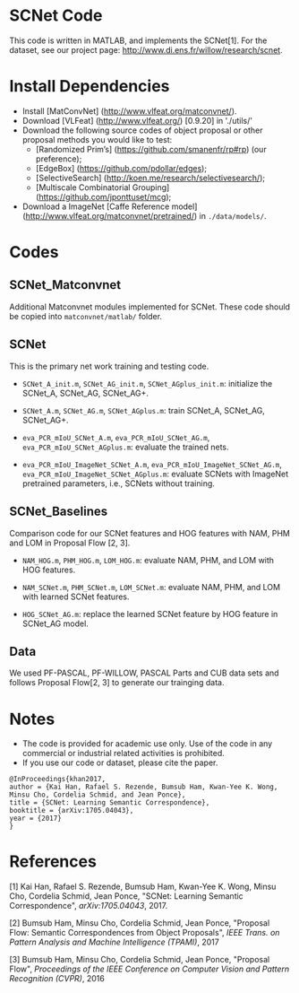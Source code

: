 # SCNet Code

This code is written in MATLAB, and implements the SCNet[1]. For the dataset, see our project page: http://www.di.ens.fr/willow/research/scnet.


# Install Dependencies
  - Install [MatConvNet] (http://www.vlfeat.org/matconvnet/).
  - Download [VLFeat] (http://www.vlfeat.org/) [0.9.20] in './utils/'
  - Download the following source codes of object proposal or other proposal methods you would like to test:
    - [Randomized Prim’s] (https://github.com/smanenfr/rp#rp) (our preference);
    - [EdgeBox] (https://github.com/pdollar/edges);
    - [SelectiveSearch] (http://koen.me/research/selectivesearch/);
    - [Multiscale Combinatorial Grouping] (https://github.com/jponttuset/mcg);
  - Download a ImageNet [Caffe Reference model] (http://www.vlfeat.org/matconvnet/pretrained/) in `./data/models/`. 

# Codes

## SCNet_Matconvnet

Additional Matconvnet modules implemented for SCNet. These code should be copied into `matconvnet/matlab/` folder.

## SCNet

This is the primary net work training and testing code. 

- `SCNet_A_init.m`, `SCNet_AG_init.m`, `SCNet_AGplus_init.m`: initialize the SCNet_A, SCNet_AG, SCNet_AG+.

- `SCNet_A.m`, `SCNet_AG.m`, `SCNet_AGplus.m`: train SCNet_A, SCNet_AG, SCNet_AG+.

- `eva_PCR_mIoU_SCNet_A.m`,  `eva_PCR_mIoU_SCNet_AG.m`, `eva_PCR_mIoU_SCNet_AGplus.m`: evaluate the trained nets.

- `eva_PCR_mIoU_ImageNet_SCNet_A.m`,  `eva_PCR_mIoU_ImageNet_SCNet_AG.m`, `eva_PCR_mIoU_ImageNet_SCNet_AGplus.m`: evaluate SCNets with ImageNet pretrained parameters, i.e., SCNets without training.

## SCNet_Baselines

Comparison code for our SCNet features and HOG features with NAM, PHM and LOM in Proposal Flow [2, 3].

- `NAM_HOG.m`, `PHM_HOG.m`, `LOM_HOG.m`: evaluate NAM, PHM, and LOM with HOG features.
	
- `NAM_SCNet.m`, `PHM_SCNet.m`, `LOM_SCNet.m`: evaluate NAM, PHM, and LOM with learned SCNet features.
 
- `HOG_SCNet_AG.m`: replace the learned SCNet feature by HOG feature in SCNet_AG model.

## Data
We used PF-PASCAL, PF-WILLOW, PASCAL Parts and CUB data sets and follows Proposal Flow[2, 3] to generate our trainging data.

  
# Notes

  - The code is provided for academic use only. Use of the code in any commercial or industrial related activities is prohibited. 
  - If you use our code or dataset, please cite the paper. 

```
@InProceedings{khan2017,
author = {Kai Han, Rafael S. Rezende, Bumsub Ham, Kwan-Yee K. Wong, Minsu Cho, Cordelia Schmid, and Jean Ponce},
title = {SCNet: Learning Semantic Correspondence},
booktitle = {arXiv:1705.04043},
year = {2017}
}
```

  
# References

[1] Kai Han, Rafael S. Rezende, Bumsub Ham, Kwan-Yee K. Wong, Minsu Cho, Cordelia Schmid, Jean Ponce,  "SCNet: Learning Semantic Correspondence", *arXiv:1705.04043*, 2017.

[2] Bumsub Ham, Minsu Cho, Cordelia Schmid, Jean Ponce, "Proposal Flow: Semantic Correspondences from Object Proposals", *IEEE Trans. on Pattern Analysis and Machine Intelligence (TPAMI)*, 2017 

[3] Bumsub Ham, Minsu Cho, Cordelia Schmid, Jean Ponce, "Proposal Flow", *Proceedings of the IEEE Conference on Computer Vision and Pattern Recognition (CVPR)*, 2016 
